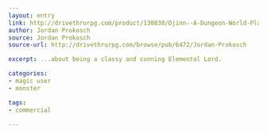 ```yaml
---
layout: entry
link: http://drivethrurpg.com/product/130838/Djinn--A-Dungeon-World-Playbook
author: Jordan Prokosch
source: Jordan Prokosch
source-url: http://drivethrurpg.com/browse/pub/6472/Jordan-Prokosch

excerpt: ...about being a classy and cunning Elemental Lord.

categories:
- magic user
- monster

tags:
- commercial

---
```

